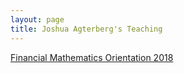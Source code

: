 ```yaml
---
layout: page
title: Joshua Agterberg's Teaching
---
```

[Financial Mathematics Orientation 2018](pages/fm2018.html)